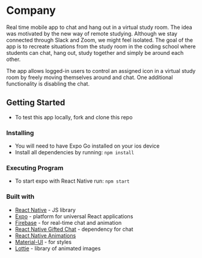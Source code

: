 # Company

Real time mobile app to chat and hang out in a virtual study room. The idea was motivated by the new way of remote studying. Although we stay connected through Slack and Zoom, we might feel isolated. The goal of the app is to recreate situations from the study room in the coding school where students can chat, hang out, study together and simply be around each other.

The app allows logged-in users to control an assigned icon in a virtual study room by freely moving themselves around and chat. One additional functionality is disabling the chat. 

## Getting Started
- To test this app locally, fork and clone this repo 
  
### Installing
- You will need to have Expo Go installed on your ios device 
- Install all dependencies by running: `npm install`

### Executing Program
- To start expo with React Native run: `npm start`  
  
### Built with
- [React Native](https://reactnative.dev/) - JS library
- [Expo](https://expo.dev/) - platform for universal React applications
- [Firebase](https://firebase.google.com/) - for real-time chat and animation
- [React Native Gifted Chat](https://www.npmjs.com/package/react-native-gifted-chat) - dependency for chat
- [React Native Animations](https://reactnative.dev/) 
- [Material-UI](https://material-ui.com/) - for styles
- [Lottie](https://airbnb.design/lottie/) - library of animated images
